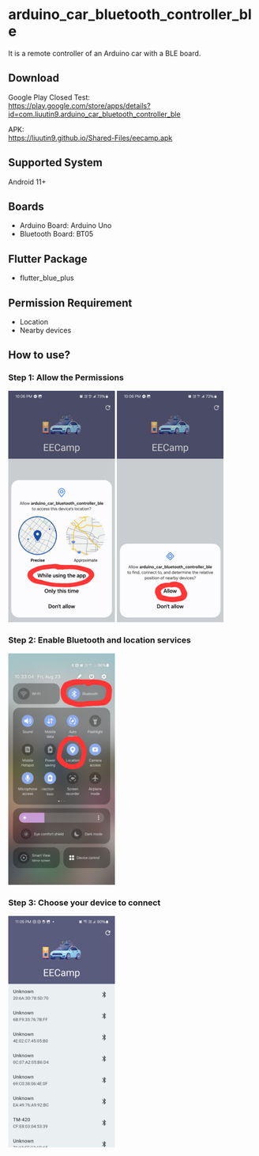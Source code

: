 # arduino_car_bluetooth_controller_ble
It is a remote controller of an Arduino car with a BLE board.

## Download
Google Play Closed Test:  
https://play.google.com/store/apps/details?id=com.liuutin9.arduino_car_bluetooth_controller_ble  

APK:  
https://liuutin9.github.io/Shared-Files/eecamp.apk

## Supported System
Android 11+

## Boards
- Arduino Board: Arduino Uno
- Bluetooth Board: BT05

## Flutter Package
- flutter_blue_plus

## Permission Requirement
- Location
- Nearby devices

## How to use?
### Step 1: Allow the Permissions
<img src="Screenshot_Permission_Location.jpg" width="216" flex=true>
<img src="Screenshot_Permission_Nearby_Devices.jpg" width="216" flex=true>

### Step 2: Enable Bluetooth and location services
<img src="Screenshot_Turn_On_Services.jpg" width="216" flex=true>

### Step 3: Choose your device to connect
<img src="Screenshot_Device_List.jpg" width="216" flex=true>